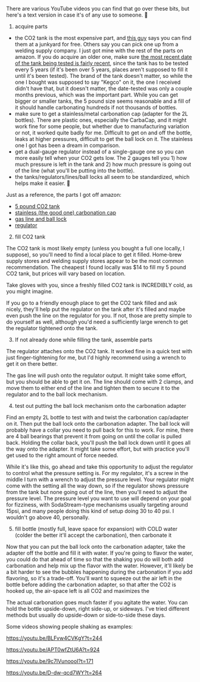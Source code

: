 There are various YouTube videos you can find that go over these bits, but here's a text version in case it's of any use to someone. 🙂

1) acquire parts

  * the CO2 tank is the most expensive part, and [this guy](https://www.youtube.com/watch?v=BLFvw4CVKgY) says you can find them at a junkyard for free. Others say you can pick one up from a welding supply company. I just got mine with the rest of the parts on amazon. If you do acquire an older one, make sure [the most recent date of the tank being tested is fairly recent](https://www.atlanticbrewsupply.com/CO2-Refills-and-BeerGas-Nitrogen-Exchanges_ep_50.html), since the tank has to be tested every 5 years (if it's been over 5 years, places aren't supposed to fill it until it's been tested). The brand of the tank doesn't matter, so while the one I bought was supposed to say "Kegco" on it, the one I received didn't have that, but it doesn't matter, the date-tested was only a couple months previous, which was the important part. While you can get bigger or smaller tanks, the 5 pound size seems reasonable and a fill of it should handle carbonating hundreds if not thousands of bottles.
  * make sure to get a stainless/metal carbonation cap (adapter for the 2L bottles). There are plastic ones, especially the CarbaCap, and it might work fine for some people, but whether due to manufacturing variation or not, it worked quite badly for me. Difficult to get on and off the bottle, leaks at higher pressures, difficult to get the ball lock on it. The stainless one I got has been a dream in comparison.
  * get a dual-gauge regulator instead of a single-gauge one so you can more easily tell when your CO2 gets low. The 2 gauges tell you 1) how much pressure is left in the tank and 2) how much pressure is going out of the line (what you'll be putting into the bottle).
  * the tanks/regulators/lines/ball locks all seem to be standardized, which helps make it easier. 🙂

Just as a reference, the parts I got off amazon:

  * [5 pound CO2 tank](http://amzn.com/B000EXWIVM)
  * [stainless (the good one) carbonation cap](http://amzn.com/B013DJ0R34)
  * [gas line and ball lock](http://amzn.com/B0064OI77Y)
  * [regulator](http://amzn.com/B003WX772G)

2) fill CO2 tank

The CO2 tank is most likely empty (unless you bought a full one locally, I suppose), so you'll need to find a local place to get it filled. Home-brew supply stores and welding supply stores appear to be the most common recommendation. The cheapest I found locally was $14 to fill my 5 pound CO2 tank, but prices will vary based on location.

Take gloves with you, since a freshly filled CO2 tank is INCREDIBLY cold, as you might imagine.

If you go to a friendly enough place to get the CO2 tank filled and ask nicely, they'll help put the regulator on the tank after it's filled and maybe even push the line on the regulator for you. If not, those are pretty simple to do yourself as well, although you'd need a sufficiently large wrench to get the regulator tightened onto the tank.

3) If not already done while filling the tank, assemble parts

The regulator attaches onto the CO2 tank. It worked fine in a quick test with just finger-tightening for me, but I'd highly recommend using a wrench to get it on there better.

The gas line will push onto the regulator output. It might take some effort, but you should be able to get it on. The line should come with 2 clamps, and move them to either end of the line and tighten them to secure it to the regulator and to the ball lock mechanism.

4) test out putting the ball lock mechanism onto the carbonation adapter

Find an empty 2L bottle to test with and twist the carbonation cap/adapter on it. Then put the ball lock onto the carbonation adapter. The ball lock will probably have a collar you need to pull back for this to work. For mine, there are 4 ball bearings that prevent it from going on until the collar is pulled back. Holding the collar back, you'll push the ball lock down until it goes all the way onto the adapter. It might take some effort, but with practice you'll get used to the right amount of force needed.

While it's like this, go ahead and take this opportunity to adjust the regulator to control what the pressure setting is. For my regulator, it's a screw in the middle I turn with a wrench to adjust the pressure level. Your regulator might come with the setting all the way down, so if the regulator shows pressure from the tank but none going out of the line, then you'll need to adjust the pressure level. The pressure level you want to use will depend on your goal for fizziness, with SodaStream-type mechanisms usually targeting around 15psi, and many people doing this kind of setup doing 30 to 40 psi. I wouldn't go above 40, personally.

5) fill bottle (mostly full, leave space for expansion) with COLD water (colder the better it'll accept the carbonation), then carbonate it

Now that you can put the ball lock onto the carbonation adapter, take the adapter off the bottle and fill it with water. If you're going to flavor the water, you could do that ahead of time so that the shaking you do will both add carbonation and help mix up the flavor with the water. However, it'll likely be a bit harder to see the bubbles happening during the carbonation if you add flavoring, so it's a trade-off. You'll want to squeeze out the air left in the bottle before adding the carbonation adapter, so that after the CO2 is hooked up, the air-space left is all CO2 and maximizes the

The actual carbonation goes much faster if you agitate the water. You can hold the bottle upside-down, right side-up, or sideways. I've tried different methods but usually do upside-down or side-to-side these days.

Some videos showing people shaking as examples:

<https://youtu.be/BLFvw4CVKgY?t=244>
  
<https://youtu.be/APT0wfZtU6A?t=924>
  
<https://youtu.be/9c7lVunoooI?t=171>
  
<https://youtu.be/D-dw-qcd7WY?t=264>